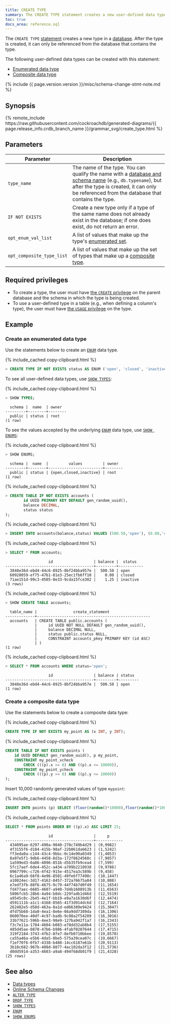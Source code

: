 ```yaml
---
title: CREATE TYPE
summary: The CREATE TYPE statement creates a new user-defined data type in a database.
toc: true
docs_area: reference.sql
---
```


The `CREATE TYPE` [statement](sql-statements.html) creates a new type in a [database](create-database.html). After the type is created, it can only be referenced from the database that contains the type.

The following user-defined data types can be created with this statement:

- [Enumerated data type](#create-an-enumerated-data-type)
- [Composite data type](#create-a-composite-data-type)

{% include {{ page.version.version }}/misc/schema-change-stmt-note.md %}

## Synopsis

<div>
{% remote_include https://raw.githubusercontent.com/cockroachdb/generated-diagrams/{{ page.release_info.crdb_branch_name }}/grammar_svg/create_type.html %}
</div>

## Parameters

Parameter | Description
----------|------------
`type_name` | The name of the type. You can qualify the name with a [database and schema name](sql-name-resolution.html) (e.g., `db.typename`), but after the type is created, it can only be referenced from the database that contains the type.
`IF NOT EXISTS` |  Create a new type only if a type of the same name does not already exist in the database; if one does exist, do not return an error.
`opt_enum_val_list` | A list of values that make up the type's [enumerated set](#create-an-enumerated-data-type).
`opt_composite_type_list` | A list of values that make up the set of types that make up a [composite type](#create-a-composite-data-type).

## Required privileges

- To create a type, the user must have [the `CREATE` privilege](security-reference/authorization.html#supported-privileges) on the parent database and the schema in which the type is being created.
- To use a user-defined type in a table (e.g., when defining a column's type), the user must have [the `USAGE` privilege](security-reference/authorization.html#supported-privileges) on the type.

## Example

### Create an enumerated data type

Use the statements below to create an [`ENUM`](enum.html) data type.

{% include_cached copy-clipboard.html %}
~~~ sql
> CREATE TYPE IF NOT EXISTS status AS ENUM ('open', 'closed', 'inactive');
~~~

To see all user-defined data types, use [`SHOW TYPES`](show-types.html):

{% include_cached copy-clipboard.html %}
~~~ sql
> SHOW TYPES;
~~~

~~~
  schema |  name  | owner
---------+--------+--------
  public | status | root
(1 row)
~~~

To see the values accepted by the underlying [`ENUM`](enum.html) data type, use [`SHOW ENUMS`](show-enums.html):

{% include_cached copy-clipboard.html %}
~~~ sql
> SHOW ENUMS;
~~~

~~~
  schema |  name  |         values         | owner
---------+--------+------------------------+--------
  public | status | {open,closed,inactive} | root
(1 row)
~~~


{% include_cached copy-clipboard.html %}
~~~ sql
> CREATE TABLE IF NOT EXISTS accounts (
        id UUID PRIMARY KEY DEFAULT gen_random_uuid(),
        balance DECIMAL,
        status status
);
~~~

{% include_cached copy-clipboard.html %}
~~~ sql
> INSERT INTO accounts(balance,status) VALUES (500.50,'open'), (0.00,'closed'), (1.25,'inactive');
~~~

{% include_cached copy-clipboard.html %}
~~~ sql
> SELECT * FROM accounts;
~~~

~~~
                   id                  | balance |  status
---------------------------------------+---------+-----------
  3848e36d-ebd4-44c6-8925-8bf24bba957e |  500.50 | open
  60928059-ef75-47b1-81e3-25ec1fb6ff10 |    0.00 | closed
  71ae151d-99c3-4505-8e33-9cda15fce302 |    1.25 | inactive
(3 rows)
~~~

{% include_cached copy-clipboard.html %}
~~~ sql
> SHOW CREATE TABLE accounts;
~~~

~~~
  table_name |                create_statement
-------------+--------------------------------------------------
  accounts   | CREATE TABLE public.accounts (
             |     id UUID NOT NULL DEFAULT gen_random_uuid(),
             |     balance DECIMAL NULL,
             |     status public.status NULL,
             |     CONSTRAINT accounts_pkey PRIMARY KEY (id ASC)
             | )
(1 row)
~~~

{% include_cached copy-clipboard.html %}
~~~ sql
> SELECT * FROM accounts WHERE status='open';
~~~

~~~
                   id                  | balance | status
---------------------------------------+---------+---------
  3848e36d-ebd4-44c6-8925-8bf24bba957e |  500.50 | open
(1 row)
~~~

### Create a composite data type

Use the statements below to create a composite data type:

{% include_cached copy-clipboard.html %}
~~~ sql
CREATE TYPE IF NOT EXISTS my_point AS (x INT, y INT);
~~~

{% include_cached copy-clipboard.html %}
~~~ sql
CREATE TABLE IF NOT EXISTS points (
    id UUID DEFAULT gen_random_uuid(), p my_point,
    CONSTRAINT my_point_xcheck
        CHECK (((p).x >= 0) AND ((p).x <= 10000)),
    CONSTRAINT my_point_ycheck
        CHECK (((p).y >= 0) AND ((p).y <= 10000))
);
~~~

Insert 10,000 randomly generated values of type `mypoint`:

{% include_cached copy-clipboard.html %}
~~~ sql
INSERT INTO points (p) SELECT (floor(random()*10000),floor(random()*10000))::MY_POINT FROM generate_series(1,10000);
~~~

{% include_cached copy-clipboard.html %}
~~~ sql
SELECT * FROM points ORDER BY ((p).x) ASC LIMIT 25;
~~~

~~~
                   id                  |     p
---------------------------------------+------------
  434095ae-6297-490a-9040-278c749b4d29 | (0,9982)
  4f3155f6-d184-415b-98af-22b061da6623 | (1,5242)
  ff3eda0a-c144-43c4-9bbc-0c14e90a0349 | (1,4053)
  8a97e5f1-9db6-4458-8d3a-172f8624560c | (7,9857)
  1a599ed3-0a86-4096-851b-d5b35fb9cea4 | (7,599)
  5fc17aef-6de4-452c-a434-a709b2210938 | (9,9786)
  0967799c-c726-4f42-915e-4517ea3c589b | (9,458)
  6c1a46a9-66f8-4e96-8501-49fe6f77490c | (10,1447)
  a10824ec-3d17-4162-8457-372a76675a84 | (10,808)
  e7edf3fb-88f6-4675-9c79-44f74b7d0f49 | (11,1654)
  fd477aec-6685-4607-a940-7d4b1608913b | (11,6563)
  5806fcb5-28b6-4a94-b8dc-229fadb1d46d | (12,5519)
  a9545c0c-2b45-4e1f-bb19-e9a7a1630d6f | (12,4474)
  d591111b-a1c1-4168-8565-41f3d914dc6d | (12,7164)
  262482e5-d58d-463a-8a1d-ed66389e9424 | (15,3047)
  dfd75b68-1da0-4ea1-8e6e-66a9dd7389da | (16,1306)
  060070ee-40df-4c97-badb-9c08a2f54209 | (16,3016)
  33b77621-596b-4ee3-98e9-127ba942f1a7 | (16,2343)
  f3c7e11a-1784-4604-b083-e78dd32ab8b4 | (17,5155)
  485d45ae-0870-47b6-b986-4fabf0207644 | (17,4715)
  319f2184-3743-4fb2-8fe7-8efb0710bbee | (19,8570)
  ca55a46a-e5b6-4da5-8be5-575a39cea07c | (19,6667)
  f1ef70f6-0fb7-4338-b488-14cc6187e61b | (20,9113)
  3b18c682-967b-408d-8877-4ac102da3f12 | (21,5736)
  d0dd5914-a353-4603-a9a8-494f68db01f9 | (21,4328)
(25 rows)
~~~

## See also

- [Data types](data-types.html)
- [Online Schema Changes](online-schema-changes.html)
- [`ALTER TYPE`](alter-type.html)
- [`DROP TYPE`](drop-type.html)
- [`SHOW TYPES`](show-types.html)
- [`ENUM`](enum.html)
- [`SHOW ENUMS`](show-enums.html)

